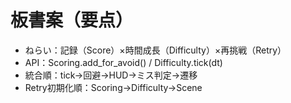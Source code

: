 # 板書案（要点）
- ねらい：記録（Score）×時間成長（Difficulty）×再挑戦（Retry）
- API：Scoring.add_for_avoid() / Difficulty.tick(dt)
- 統合順：tick→回避→HUD→ミス判定→遷移
- Retry初期化順：Scoring→Difficulty→Scene
